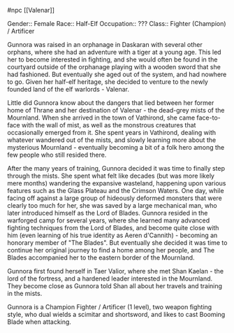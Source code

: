  #npc [[Valenar]]

Gender:: Female
Race:: Half-Elf
Occupation:: ???
Class:: Fighter (Champion) / Artificer

Gunnora was raised in an orphanage in Daskaran with several other orphans, where she had an adventure with a tiger at a young age. This led her to become interested in fighting, and she would often be found in the courtyard outside of the orphanage playing with a wooden sword that she had fashioned. But eventually she aged out of the system, and had nowhere to go. Given her half-elf heritage, she decided to venture to the newly founded land of the elf warlords - Valenar.

Little did Gunnora know about the dangers that lied between her former home of Thrane and her destination of Valenar - the dead-grey mists of the Mournland. When she arrived in the town of Vathirond, she came face-to-face with the wall of mist, as well as the monstrous creatures that occasionally emerged from it. She spent years in Vathirond, dealing with whatever wandered out of the mists, and slowly learning more about the mysterious Mournland - eventually becoming a bit of a folk hero among the few people who still resided there.

After the many years of training, Gunnora decided it was time to finally step through the mists. She spent what felt like decades (but was more likely mere months) wandering the expansive wasteland, happening upon various features such as the Glass Plateau and the Crimson Waters. One day, while facing off against a large group of hideously deformed monsters that were clearly too much for her, she was saved by a large mechanical man, who later introduced himself as the Lord of Blades. Gunnora resided in the warforged camp for several years, where she learned many advanced fighting techniques from the Lord of Blades, and become quite close with him (even learning of his true identity as Aeren d'Cannith) - becoming an honorary member of "The Blades". But eventually she decided it was time to continue her original journey to find a home among her people, and The Blades accompanied her to the eastern border of the Mournland.

Gunnora first found herself in Taer Valior, where she met Shan Kaelan - the lord of the fortress, and a hardened leader interested in the Mournland. They become close as Gunnora told Shan all about her travels and training in the mists.

Gunnora is a Champion Fighter / Artificer (1 level), two weapon fighting style, who dual wields a scimitar and shortsword, and likes to cast Booming Blade when attacking.

